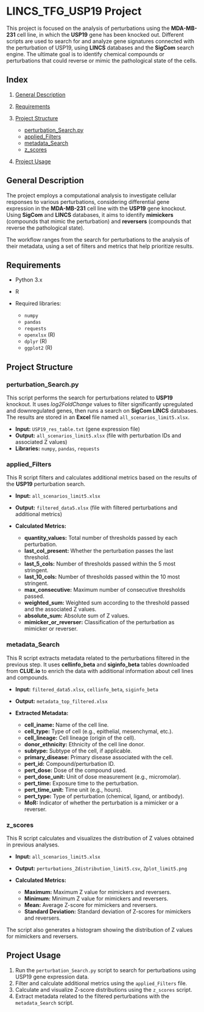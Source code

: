 # LINCS\_TFG\_USP19 Project

This project is focused on the analysis of perturbations using the **MDA-MB-231** cell line, in which the **USP19** gene has been knocked out. Different scripts are used to search for and analyze gene signatures connected with the perturbation of USP19, using **LINCS** databases and the **SigCom** search engine. The ultimate goal is to identify chemical compounds or perturbations that could reverse or mimic the pathological state of the cells.

## Index

1. [General Description](#general-description)
2. [Requirements](#requirements)
3. [Project Structure](#project-structure)

   * [perturbation\_Search.py](#perturbation_searchpy)
   * [applied\_Filters](#applied_filters)
   * [metadata\_Search](#metadata_search)
   * [z\_scores](#z_scores)
4. [Project Usage](#project-usage)

## General Description

The project employs a computational analysis to investigate cellular responses to various perturbations, considering differential gene expression in the **MDA-MB-231** cell line with the **USP19** gene knockout. Using **SigCom** and **LINCS** databases, it aims to identify **mimickers** (compounds that mimic the perturbation) and **reversers** (compounds that reverse the pathological state).

The workflow ranges from the search for perturbations to the analysis of their metadata, using a set of filters and metrics that help prioritize results.

## Requirements

* Python 3.x
* R
* Required libraries:

  * `numpy`
  * `pandas`
  * `requests`
  * `openxlsx` (R)
  * `dplyr` (R)
  * `ggplot2` (R)

## Project Structure

### perturbation\_Search.py

This script performs the search for perturbations related to **USP19** knockout. It uses *log2FoldChange* values to filter significantly upregulated and downregulated genes, then runs a search on **SigCom LINCS** databases. The results are stored in an **Excel** file named `all_scenarios_limit5.xlsx`.

* **Input:** `USP19_res_table.txt` (gene expression file)
* **Output:** `all_scenarios_limit5.xlsx` (file with perturbation IDs and associated Z values)
* **Libraries:** `numpy`, `pandas`, `requests`

### applied\_Filters

This R script filters and calculates additional metrics based on the results of the **USP19** perturbation search.

* **Input:** `all_scenarios_limit5.xlsx`
* **Output:** `filtered_data5.xlsx` (file with filtered perturbations and additional metrics)
* **Calculated Metrics:**

  * **quantity\_values:** Total number of thresholds passed by each perturbation.
  * **last\_col\_present:** Whether the perturbation passes the last threshold.
  * **last\_5\_cols:** Number of thresholds passed within the 5 most stringent.
  * **last\_10\_cols:** Number of thresholds passed within the 10 most stringent.
  * **max\_consecutive:** Maximum number of consecutive thresholds passed.
  * **weighted\_sum:** Weighted sum according to the threshold passed and the associated Z values.
  * **absolute\_sum:** Absolute sum of Z values.
  * **mimicker\_or\_reverser:** Classification of the perturbation as mimicker or reverser.

### metadata\_Search

This R script extracts metadata related to the perturbations filtered in the previous step. It uses **cellinfo\_beta** and **siginfo\_beta** tables downloaded from **CLUE.io** to enrich the data with additional information about cell lines and compounds.

* **Input:** `filtered_data5.xlsx`, `cellinfo_beta`, `siginfo_beta`
* **Output:** `metadata_top_filtered.xlsx`
* **Extracted Metadata:**

  * **cell\_iname:** Name of the cell line.
  * **cell\_type:** Type of cell (e.g., epithelial, mesenchymal, etc.).
  * **cell\_lineage:** Cell lineage (origin of the cell).
  * **donor\_ethnicity:** Ethnicity of the cell line donor.
  * **subtype:** Subtype of the cell, if applicable.
  * **primary\_disease:** Primary disease associated with the cell.
  * **pert\_id:** Compound/perturbation ID.
  * **pert\_dose:** Dose of the compound used.
  * **pert\_dose\_unit:** Unit of dose measurement (e.g., micromolar).
  * **pert\_time:** Exposure time to the perturbation.
  * **pert\_time\_unit:** Time unit (e.g., hours).
  * **pert\_type:** Type of perturbation (chemical, ligand, or antibody).
  * **MoR:** Indicator of whether the perturbation is a mimicker or a reverser.

### z\_scores

This R script calculates and visualizes the distribution of Z values obtained in previous analyses.

* **Input:** `all_scenarios_limit5.xlsx`
* **Output:** `perturbations_Zdistribution_limit5.csv`, `Zplot_limit5.png`
* **Calculated Metrics:**

  * **Maximum:** Maximum Z value for mimickers and reversers.
  * **Minimum:** Minimum Z value for mimickers and reversers.
  * **Mean:** Average Z-score for mimickers and reversers.
  * **Standard Deviation:** Standard deviation of Z-scores for mimickers and reversers.

The script also generates a histogram showing the distribution of Z values for mimickers and reversers.

## Project Usage

1. Run the `perturbation_Search.py` script to search for perturbations using USP19 gene expression data.
2. Filter and calculate additional metrics using the `applied_Filters` file.
3. Calculate and visualize Z-score distributions using the `z_scores` script.
4. Extract metadata related to the filtered perturbations with the `metadata_Search` script.
